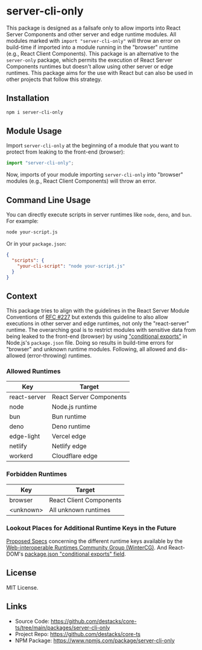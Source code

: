 # server-cli-only

This package is designed as a failsafe only to allow imports into React Server Components and other server and edge runtime modules. All modules marked with `import "server-cli-only"` will throw an error on build-time if imported into a module running in the "browser" runtime (e.g., React Client Components). This package is an alternative to the `server-only` package, which permits the execution of React Server Components runtimes but doesn't allow using other server or edge runtimes. This package aims for the use with React but can also be used in other projects that follow this strategy.

## Installation

```bash
npm i server-cli-only
```

## Module Usage

Import `server-cli-only` at the beginning of a module that you want to protect from leaking to the front-end (browser):

```typescript
import "server-cli-only";
```

Now, imports of your module importing `server-cli-only` into "browser" modules (e.g., React Client Components) will throw an error.

## Command Line Usage

You can directly execute scripts in server runtimes like `node`, `deno`, and `bun`. For example:

```bash
node your-script.js
```

Or in your `package.json`:

```json
{
  "scripts": {
    "your-cli-script": "node your-script.js"
  }
}
```

## Context

This package tries to align with the guidelines in the React Server Module Conventions of [RFC #227](https://github.com/reactjs/rfcs/blob/main/text/0227-server-module-conventions.md) but extends this guideline to also allow executions in other server and edge runtimes, not only the "react-server" runtime. The overarching goal is to restrict modules with sensitive data from being leaked to the front-end (browser) by using ["conditional exports"](https://nodejs.org/api/packages.html#conditional-exports) in Node.js's `package.json` file. Doing so results in build-time errors for "browser" and unknown runtime modules. Following, all allowed and dis-allowed (error-throwing) runtimes.

### Allowed Runtimes

| Key          | Target                  |
| ------------ | ----------------------- |
| react-server | React Server Components |
| node         | Node.js runtime         |
| bun          | Bun runtime             |
| deno         | Deno runtime            |
| edge-light   | Vercel edge             |
| netlify      | Netlify edge            |
| workerd      | Cloudflare edge         |

### Forbidden Runtimes

| Key         | Target                  |
| ----------- | ----------------------- |
| browser     | React Client Components |
| \<unknown\> | All unknown runtimes    |

### Lookout Places for Additional Runtime Keys in the Future

[Proposed Specs](https://runtime-keys.proposal.wintercg.org/) concerning the different runtime keys available by the [Web-interoperable Runtimes Community Group (WinterCG)](https://wintercg.org). And React-DOM's [package.json "conditional exports" field](https://github.com/facebook/react/blob/main/packages/react-dom/package.json).

## License

MIT License.

## Links

- Source Code: https://github.com/destacks/core-ts/tree/main/packages/server-cli-only
- Project Repo: https://github.com/destacks/core-ts
- NPM Package: https://www.npmjs.com/package/server-cli-only
